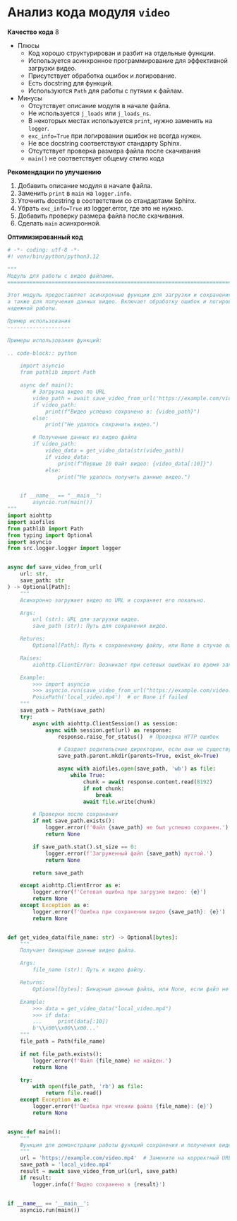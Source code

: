 # Анализ кода модуля `video`

**Качество кода**
8
- Плюсы
    - Код хорошо структурирован и разбит на отдельные функции.
    - Используется асинхронное программирование для эффективной загрузки видео.
    - Присутствует обработка ошибок и логирование.
    - Есть docstring для функций.
    - Используются `Path` для работы с путями к файлам.
- Минусы
    - Отсутствует описание модуля в начале файла.
    - Не используется `j_loads` или `j_loads_ns`.
    - В некоторых местах используется `print`, нужно заменить на `logger`.
    - `exc_info=True` при логировании ошибок не всегда нужен.
    - Не все docstring соответствуют стандарту Sphinx.
    - Отсутствует проверка размера файла после скачивания
    - `main()` не соответствует общему стилю кода

**Рекомендации по улучшению**
1.  Добавить описание модуля в начале файла.
2.  Заменить `print` в `main` на `logger.info`.
3.  Уточнить docstring в соответствии со стандартами Sphinx.
4.  Убрать `exc_info=True` из logger.error, где это не нужно.
5.  Добавить проверку размера файла после скачивания.
6.  Сделать `main` асинхронной.

**Оптимизированный код**

```python
# -*- coding: utf-8 -*-
#! venv/bin/python/python3.12

"""
Модуль для работы с видео файлами.
=========================================================================================

Этот модуль предоставляет асинхронные функции для загрузки и сохранения видео файлов,
а также для получения данных видео. Включает обработку ошибок и логирование для
надежной работы.

Пример использования
--------------------

Примеры использования функций:

.. code-block:: python

    import asyncio
    from pathlib import Path

    async def main():
        # Загрузка видео по URL
        video_path = await save_video_from_url('https://example.com/video.mp4', 'local_video.mp4')
        if video_path:
            print(f"Видео успешно сохранено в: {video_path}")
        else:
            print("Не удалось сохранить видео.")

        # Получение данных из видео файла
        if video_path:
            video_data = get_video_data(str(video_path))
            if video_data:
                print(f"Первые 10 байт видео: {video_data[:10]}")
            else:
                print("Не удалось получить данные видео.")


    if __name__ == "__main__":
        asyncio.run(main())
"""
import aiohttp
import aiofiles
from pathlib import Path
from typing import Optional
import asyncio
from src.logger.logger import logger


async def save_video_from_url(
    url: str,
    save_path: str
) -> Optional[Path]:
    """
    Асинхронно загружает видео по URL и сохраняет его локально.

    Args:
        url (str): URL для загрузки видео.
        save_path (str): Путь для сохранения видео.

    Returns:
        Optional[Path]: Путь к сохраненному файлу, или None в случае ошибки.

    Raises:
        aiohttp.ClientError: Возникает при сетевых ошибках во время загрузки.

    Example:
        >>> import asyncio
        >>> asyncio.run(save_video_from_url("https://example.com/video.mp4", "local_video.mp4"))
        PosixPath('local_video.mp4')  # or None if failed
    """
    save_path = Path(save_path)
    try:
        async with aiohttp.ClientSession() as session:
            async with session.get(url) as response:
                response.raise_for_status()  # Проверка HTTP ошибок

                # Создает родительские директории, если они не существуют
                save_path.parent.mkdir(parents=True, exist_ok=True)

                async with aiofiles.open(save_path, 'wb') as file:
                    while True:
                        chunk = await response.content.read(8192)
                        if not chunk:
                            break
                        await file.write(chunk)

        # Проверки после сохранения
        if not save_path.exists():
            logger.error(f'Файл {save_path} не был успешно сохранен.')
            return None

        if save_path.stat().st_size == 0:
            logger.error(f'Загруженный файл {save_path} пустой.')
            return None

        return save_path

    except aiohttp.ClientError as e:
        logger.error(f'Сетевая ошибка при загрузке видео: {e}')
        return None
    except Exception as e:
        logger.error(f'Ошибка при сохранении видео {save_path}: {e}')
        return None


def get_video_data(file_name: str) -> Optional[bytes]:
    """
    Получает бинарные данные видео файла.

    Args:
        file_name (str): Путь к видео файлу.

    Returns:
        Optional[bytes]: Бинарные данные файла, или None, если файл не найден или произошла ошибка.

    Example:
        >>> data = get_video_data("local_video.mp4")
        >>> if data:
        ...     print(data[:10])
        b'\\x00\\x00\\x00...'
    """
    file_path = Path(file_name)

    if not file_path.exists():
        logger.error(f'Файл {file_name} не найден.')
        return None

    try:
        with open(file_path, 'rb') as file:
            return file.read()
    except Exception as e:
        logger.error(f'Ошибка при чтении файла {file_name}: {e}')
        return None


async def main():
    """
    Функция для демонстрации работы функций сохранения и получения видео.
    """
    url = 'https://example.com/video.mp4'  # Замените на корректный URL
    save_path = 'local_video.mp4'
    result = await save_video_from_url(url, save_path)
    if result:
        logger.info(f'Видео сохранено в {result}')


if __name__ == '__main__':
    asyncio.run(main())
```